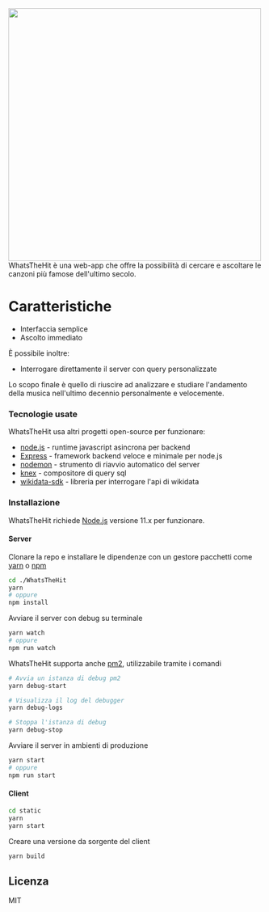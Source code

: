 <img src="https://i.postimg.cc/wvDwWdzc/Logo.png" width="500">
WhatsTheHit è una web-app che offre la possibilità di cercare e ascoltare le canzoni più famose dell'ultimo secolo.

# Caratteristiche
  - Interfaccia semplice 
  - Ascolto immediato

È possibile inoltre:
  - Interrogare direttamente il server con query personalizzate

Lo scopo finale è quello di riuscire ad analizzare e studiare l'andamento della musica nell'ultimo decennio personalmente e velocemente.

### Tecnologie usate

WhatsTheHit usa altri progetti open-source per funzionare:

* [node.js] - runtime javascript asincrona per backend
* [Express] - framework backend veloce e minimale per node.js
* [nodemon] - strumento di riavvio automatico del server
* [knex] - compositore di query sql
* [wikidata-sdk] - libreria per interrogare l'api di wikidata

### Installazione

WhatsTheHit richiede [Node.js](https://nodejs.org/) versione 11.x per funzionare.

#### Server

Clonare la repo e installare le dipendenze con un gestore pacchetti come [yarn] o [npm]

```bash
cd ./WhatsTheHit
yarn
# oppure
npm install
```

Avviare il server con debug su terminale

```bash
yarn watch
# oppure
npm run watch
```

WhatsTheHit supporta anche [pm2], utilizzabile tramite i comandi
```bash
# Avvia un istanza di debug pm2
yarn debug-start

# Visualizza il log del debugger
yarn debug-logs

# Stoppa l'istanza di debug
yarn debug-stop
```

Avviare il server in ambienti di produzione

```bash
yarn start
# oppure
npm run start
```

#### Client

```bash
cd static
yarn
yarn start
```

Creare una versione da sorgente del client

```bash
yarn build
```

Licenza
----
MIT

[//]: # (Link usati nel testo http://stackoverflow.com/questions/4823468/store-comments-in-markdown-syntax)

   [node.js]: <http://nodejs.org>
   [express]: <http://expressjs.com>
   [yarn]: <https://yarnpkg.com>
   [npm]: <https://www.npmjs.com>
   [pm2]: <http://pm2.keymetrics.io>
   [nodemon]: <https://github.com/remy/nodemon>
   [knex]: <https://knexjs.org/>
   [wikidata-sdk]: <https://github.com/maxlath/wikidata-sdk>
